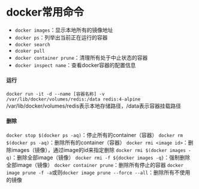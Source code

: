 # docker常用命令

- `docker images`：显示本地所有的镜像地址
- `docker ps`：列举出当前正在运行的容器
- `docker search`
- `dcoker pull`
- `docker container prune`：清理所有处于中止状态的容器
- `docker inspect name`：查看docker容器的配置信息

#### 运行

`docker run -it -d --name [容器名称] -v /var/lib/docker/volumes/redis:/data redis:4-alpine`
/var/lib/docker/volumes/redis表示本地存储路径，/data表示容器挂载路径

#### 删除

`docker stop $(docker ps -aq)`：停止所有的container（容器）
`docker rm $(docker ps -aq)`：删除所有的container（容器）
`docker rmi <image id>`：删除images（镜像），通过image的id来指定删除
`docker rmi $(docker images -q)`：删除全部image（镜像）
`docker rmi -f ${docker images -q}`：强制删除全部image（镜像）
`docker container prune`：删除所有停止的容器
`docker image prune -f -a`或则`docker image prune --force --all`：删除所有不使用的镜像
